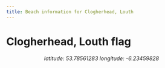 ```yaml
---
title: Beach information for Clogherhead, Louth
---
```

# Clogherhead, Louth <span class="material-icons" color="blue">flag</span>

<div align="center"><i>latitude: 53.78561283 longitude: -6.23459828</i></div>